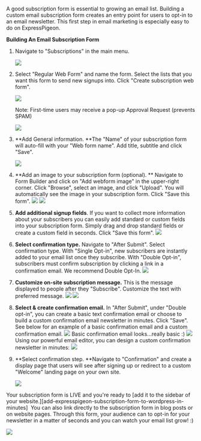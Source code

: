 A good subscription form is essential to growing an email list. Building
a custom email subscription form creates an entry point for users to
opt-in to an email newsletter. This first step in email marketing is
especially easy to do on ExpressPigeon.

**Building An Email Subscription Form**

1.  Navigate to "Subscriptions" in the main menu.

    ![](/blog/images/2013/Screen-Shot-2013-10-29-at-2.46.09-PM.png)

2.  Select "Regular Web Form" and name the form. Select the lists that
    you want this form to send new signups into. Click "Create
    subscription web form".

    ![](/blog/images/2013/Screen-Shot-2013-10-29-at-2.53.01-PM.png )

    Note: First-time users
    may receive a pop-up Approval Request (prevents SPAM)

    ![](/blog/images/2013/Screen-Shot-2013-10-29-at-2.49.48-PM.png )

3.  **Add General information. **The "Name" of your subscription form
    will auto-fill with your "Web form name". Add title, subtitle and
    click "Save".

    ![](/blog/images/2013/Screenshot-2013-11-06-at-12.29.24-PM.png )

4.  **Add an image to your subscription form (optional). ** Navigate to
    Form Builder and click on "Add webform image" in the upper-right
    corner. Click "Browse", select an image, and click "Upload". You
    will automatically see the image in your subscription form. Click
    "Save this form".
    ![](/blog/images/2013/Screenshot-2013-11-06-at-12.45.12-PM.png)
    ![](/blog/images/2013/Screenshot-2013-11-06-at-12.48.56-PM.png)
5.  **Add additional signup fields**. If you want to collect more
    information about your subscribers you can easily add standard or
    custom fields into your subscription form. Simply drag and drop
    standard fields or create a custom field in seconds. Click "Save
    this form".
    ![](/blog/images/2013/submitfields.png )

6.  **Select confirmation type.** Navigate to "After Submit". Select
    confirmation type. With "Single Opt-in", new subscribers are
    instantly added to your email list once they subscribe. With "Double
    Opt-in", subscribers must confirm subscription by clicking a link in
    a confirmation email. We recommend Double Opt-In.
    ![](/blog/images/2013/conf3.png )
7.  **Customize on-site subscription message.** This is the message
    displayed to people after they "Subscribe". Customize the text with
    preferred message.
   ![](/blog/images/2013/confirmation-2.png )
   ![](/blog/images/2013/Screen-Shot-2013-10-15-at-5.38.04-PM.png )
8.  **Select & create confirmation email.** In "After Submit", under
    "Double opt-in", you can create a basic text confirmation email or
    choose to build a custom confirmation email newsletter in minutes.
    Click "Save". See below for an example of a basic confirmation email
    and a custom confirmation email.
    ![](/blog/images/2013/confemail.png )
    Basic     confirmation email looks...really basic :)
    ![](/blog/images/2013/Screen-Shot-2013-10-15-at-5.38.23-PM.png )
    Using our powerful email editor, you can design a custom
    confirmation newsletter in minutes:
    ![](/blog/images/2013/Screen-Shot-2013-10-15-at-6.18.46-PM.png)
9.  **Select confirmation step. **Navigate to "Confirmation" and create
    a display page that users will see after signing up or redirect to a
    custom "Welcome" landing page on your own site.

    ![](/blog/images/2013/confirmation-direct.png )

Your subscription form is LIVE and you&apos;re ready to [add it to the sidebar of your website.][add-expresspigeon-subscription-form-to-wordpress-in-minutes] 
You can also link directly to the subscription form in blog posts or on website pages. Through this form,
your audience can to opt-in for your newsletter in a matter of seconds
and you can watch your email list grow! :)

![](/blog/images/2013/Screen-Shot-2013-11-13-at-3.48.10-PM.png )
